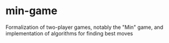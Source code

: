 # min-game
Formalization of two-player games, notably the "Min" game, and implementation of algorithms for finding best moves

